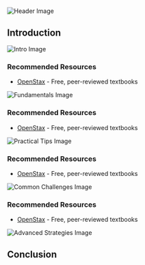 # 


![Header Image](https://fal.media/files/koala/Qp2B4AqM-vW8WA8hmFyGj.png)

## Introduction


![Intro Image](https://fal.media/files/zebra/xwjlcIzenIOTFkJhEx3Xs.png)

<a href=".html"></a>

### Recommended Resources
- [OpenStax](https://openstax.org/) - Free, peer-reviewed textbooks


![Fundamentals Image](https://fal.media/files/panda/q542kiPl5SbamfuwTHLrU.png)

<a href=".html"></a>

### Recommended Resources
- [OpenStax](https://openstax.org/) - Free, peer-reviewed textbooks


![Practical Tips Image](https://fal.media/files/panda/1UTm5SFLyc2L848-WCPv_.png)

<a href=".html"></a>

### Recommended Resources
- [OpenStax](https://openstax.org/) - Free, peer-reviewed textbooks


![Common Challenges Image](https://fal.media/files/panda/KYIJbJJNPCMHHO-_JpUH2.png)

<a href=".html"></a>

### Recommended Resources
- [OpenStax](https://openstax.org/) - Free, peer-reviewed textbooks


![Advanced Strategies Image](https://fal.media/files/monkey/pbWxmNwKV3bNTBsdSnaTJ.png)

## Conclusion

